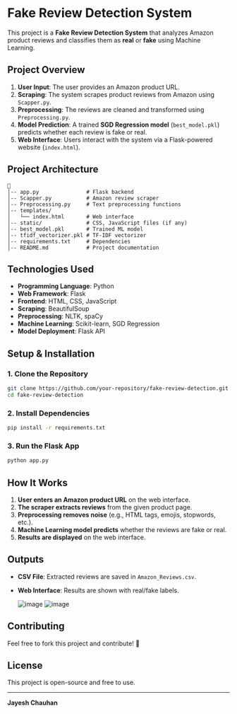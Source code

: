 # Fake Review Detection System

This project is a **Fake Review Detection System** that analyzes Amazon product reviews and classifies them as **real** or **fake** using Machine Learning.

## **Project Overview**
1. **User Input**: The user provides an Amazon product URL.
2. **Scraping**: The system scrapes product reviews from Amazon using `Scapper.py`.
3. **Preprocessing**: The reviews are cleaned and transformed using `Preprocessing.py`.
4. **Model Prediction**: A trained **SGD Regression model** (`best_model.pkl`) predicts whether each review is fake or real.
5. **Web Interface**: Users interact with the system via a Flask-powered website (`index.html`).

## **Project Architecture**
```
📂 
│-- app.py               # Flask backend
│-- Scapper.py           # Amazon review scraper
│-- Preprocessing.py     # Text preprocessing functions
│-- templates/
│   └── index.html       # Web interface
│-- static/              # CSS, JavaScript files (if any)
│-- best_model.pkl       # Trained ML model
│-- tfidf_vectorizer.pkl # TF-IDF vectorizer
│-- requirements.txt     # Dependencies
│-- README.md            # Project documentation
```

## **Technologies Used**
- **Programming Language**: Python  
- **Web Framework**: Flask  
- **Frontend**: HTML, CSS, JavaScript  
- **Scraping**: BeautifulSoup  
- **Preprocessing**: NLTK, spaCy  
- **Machine Learning**: Scikit-learn, SGD Regression  
- **Model Deployment**: Flask API  

## **Setup & Installation**
### **1. Clone the Repository**
```sh
git clone https://github.com/your-repository/fake-review-detection.git
cd fake-review-detection
```

### **2. Install Dependencies**
```sh
pip install -r requirements.txt
```

### **3. Run the Flask App**
```sh
python app.py
```

## **How It Works**
1. **User enters an Amazon product URL** on the web interface.
2. **The scraper extracts reviews** from the given product page.
3. **Preprocessing removes noise** (e.g., HTML tags, emojis, stopwords, etc.).
4. **Machine Learning model predicts** whether the reviews are fake or real.
5. **Results are displayed** on the web interface.

## **Outputs**
- **CSV File**: Extracted reviews are saved in `Amazon_Reviews.csv`.
- **Web Interface**: Results are shown with real/fake labels.
  
  ![image](https://github.com/user-attachments/assets/ebbf1b42-d69a-44ee-aefa-079c3a1cf891)
  ![image](https://github.com/user-attachments/assets/2fc2be4f-6f59-4048-a85a-a7d0835c10c3)

## **Contributing**
Feel free to fork this project and contribute! 🚀

## **License**
This project is open-source and free to use.

---

**Jayesh Chauhan**  
